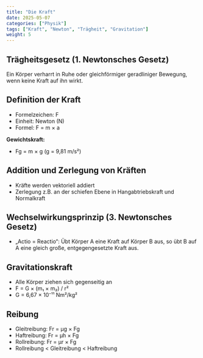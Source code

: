 ```yaml
---
title: "Die Kraft"
date: 2025-05-07
categories: ["Physik"]
tags: ["Kraft", "Newton", "Trägheit", "Gravitation"]
weight: 5
---
```


## Trägheitsgesetz (1. Newtonsches Gesetz)

Ein Körper verharrt in Ruhe oder gleichförmiger geradliniger Bewegung, wenn keine Kraft auf ihn wirkt.

## Definition der Kraft

- Formelzeichen: F
- Einheit: Newton (N)
- Formel: F = m × a

**Gewichtskraft:**  
- Fg = m × g (g = 9,81 m/s²)

## Addition und Zerlegung von Kräften

- Kräfte werden vektoriell addiert
- Zerlegung z.B. an der schiefen Ebene in Hangabtriebskraft und Normalkraft

## Wechselwirkungsprinzip (3. Newtonsches Gesetz)

- „Actio = Reactio“: Übt Körper A eine Kraft auf Körper B aus, so übt B auf A eine gleich große, entgegengesetzte Kraft aus.

## Gravitationskraft

- Alle Körper ziehen sich gegenseitig an
- F = G × (m₁ × m₂) / r²
- G = 6,67 × 10⁻¹¹ Nm²/kg²

## Reibung

- Gleitreibung: Fr = μg × Fg
- Haftreibung: Fr = μh × Fg
- Rollreibung: Fr = μr × Fg
- Rollreibung < Gleitreibung < Haftreibung

